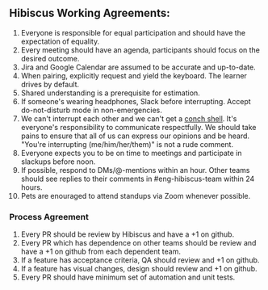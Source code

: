 ## Hibiscus Working Agreements:

1. Everyone is responsible for equal participation and should have the expectation of equality.
2. Every meeting should have an agenda, participants should focus on the desired outcome.
3. Jira and Google Calendar are assumed to be accurate and up-to-date.
4. When pairing, explicitly request and yield the keyboard. The learner drives by default.
5. Shared understanding is a prerequisite for estimation.
6. If someone's wearing headphones, Slack before interrupting. Accept do-not-disturb mode in non-emergencies.
7. We can't interrupt each other and we can't get a [conch shell](https://en.wikibooks.org/wiki/Lord_of_the_Flies/Symbolism). It's everyone's responsibility to communicate respectfully. We should take pains to ensure that all of us can express our opinions and be heard. "You're interrupting (me/him/her/them)" is not a rude comment.
8. Everyone expects you to be on time to meetings and participate in slackups before noon.
9. If possible, respond to DMs/@-mentions within an hour. Other teams should see replies to their comments in #eng-hibiscus-team within 24 hours.
10. Pets are enouraged to attend standups via Zoom whenever possible.

### Process Agreement
1. Every PR should be review by Hibiscus and have a +1 on github.
2. Every PR which has dependence on other teams should be review and have a +1 on github from each dependent team.
3. If a feature has acceptance criteria, QA should review and +1 on github.
4. If a feature has visual changes, design should review and +1 on github.
5. Every PR should have minimum set of automation and unit tests.
